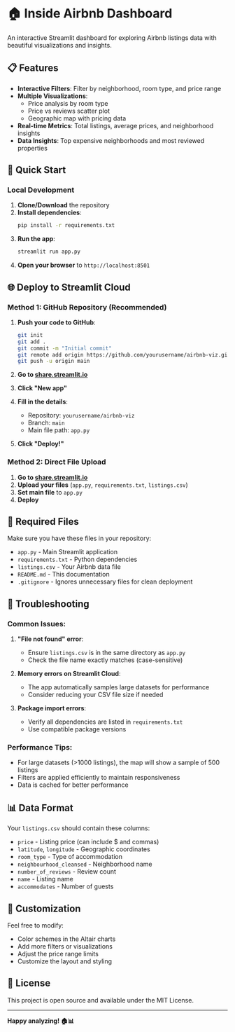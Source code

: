 # 🏠 Inside Airbnb Dashboard

An interactive Streamlit dashboard for exploring Airbnb listings data with beautiful visualizations and insights.

## 📋 Features

- **Interactive Filters**: Filter by neighborhood, room type, and price range
- **Multiple Visualizations**: 
  - Price analysis by room type
  - Price vs reviews scatter plot
  - Geographic map with pricing data
- **Real-time Metrics**: Total listings, average prices, and neighborhood insights
- **Data Insights**: Top expensive neighborhoods and most reviewed properties

## 🚀 Quick Start

### Local Development

1. **Clone/Download** the repository
2. **Install dependencies**:
   ```bash
   pip install -r requirements.txt
   ```
3. **Run the app**:
   ```bash
   streamlit run app.py
   ```
4. **Open your browser** to `http://localhost:8501`

## 🌐 Deploy to Streamlit Cloud

### Method 1: GitHub Repository (Recommended)

1. **Push your code to GitHub**:
   ```bash
   git init
   git add .
   git commit -m "Initial commit"
   git remote add origin https://github.com/yourusername/airbnb-viz.git
   git push -u origin main
   ```

2. **Go to [share.streamlit.io](https://share.streamlit.io)**

3. **Click "New app"**

4. **Fill in the details**:
   - Repository: `yourusername/airbnb-viz`
   - Branch: `main`
   - Main file path: `app.py`

5. **Click "Deploy!"**

### Method 2: Direct File Upload

1. **Go to [share.streamlit.io](https://share.streamlit.io)**
2. **Upload your files** (`app.py`, `requirements.txt`, `listings.csv`)
3. **Set main file** to `app.py`
4. **Deploy**

## 📁 Required Files

Make sure you have these files in your repository:

- `app.py` - Main Streamlit application
- `requirements.txt` - Python dependencies
- `listings.csv` - Your Airbnb data file
- `README.md` - This documentation
- `.gitignore` - Ignores unnecessary files for clean deployment

## 🔧 Troubleshooting

### Common Issues:

1. **"File not found" error**: 
   - Ensure `listings.csv` is in the same directory as `app.py`
   - Check the file name exactly matches (case-sensitive)

2. **Memory errors on Streamlit Cloud**:
   - The app automatically samples large datasets for performance
   - Consider reducing your CSV file size if needed

3. **Package import errors**:
   - Verify all dependencies are listed in `requirements.txt`
   - Use compatible package versions

### Performance Tips:

- For large datasets (>1000 listings), the map will show a sample of 500 listings
- Filters are applied efficiently to maintain responsiveness
- Data is cached for better performance

## 📊 Data Format

Your `listings.csv` should contain these columns:
- `price` - Listing price (can include $ and commas)
- `latitude`, `longitude` - Geographic coordinates
- `room_type` - Type of accommodation
- `neighbourhood_cleansed` - Neighborhood name
- `number_of_reviews` - Review count
- `name` - Listing name
- `accommodates` - Number of guests

## 🎨 Customization

Feel free to modify:
- Color schemes in the Altair charts
- Add more filters or visualizations
- Adjust the price range limits
- Customize the layout and styling

## 📝 License

This project is open source and available under the MIT License.

---

**Happy analyzing! 🏠📊** 
